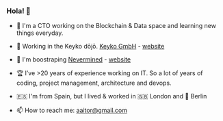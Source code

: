 ### Hola! 👋

- 🔭 I'm a CTO working on the Blockchain & Data space and learning new things everyday.

- :japanese_castle: Working in the Keyko dōjō. [Keyko GmbH](https://github.com/keyko-io) - [website](https://keyko.io)

- 🌱 I'm boostraping [Nevermined](https://github.com/nevermined-io) - [website](https://nevermined.io)

- :trophy: I’ve >20 years of experience working on IT. So a lot of years of coding, project management, architecture and devops.

- :es: I'm from Spain, but I lived & worked in :uk: London and 🏴󠁤󠁥󠁢󠁥󠁿 Berlin

- 📫 How to reach me: aaitor@gmail.com
